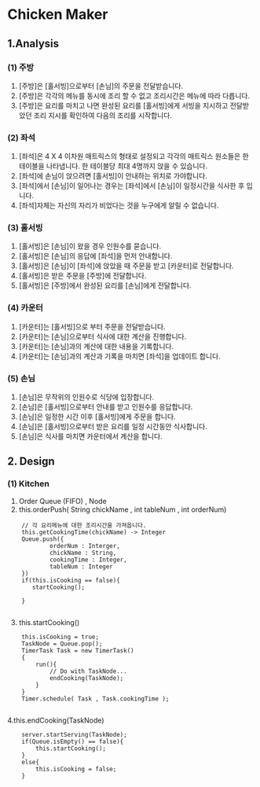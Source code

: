 Chicken Maker
=============

1.Analysis
----------

### (1) 주방
1. [주방]은 [홀서빙]으로부터 [손님]의 주문을 전달받습니다.
2. [주방]은 각각의 메뉴를 동시에 조리 할 수 없고 조리시간은 메뉴에 따라 다릅니다.
3. [주방]은 요리를 마치고 나면 완성된 요리를 [홀서빙]에게 서빙을 지시하고 전달받았던 조리 지시를 확인하여 다음의 조리를 시작합니다.

### (2) 좌석
1. [좌석]은 4 X 4 이차원 매트릭스의 형태로 설정되고 각각의 매트릭스 원소들은 한 테이블을 나타냅니다. 한 테이블당 최대 4명까지 앉을 수 있습니다.
2. [좌석]에 손님이 앉으려면 [홀서빙]이 안내하는 위치로 가야합니다.
3. [좌석]에서 [손님]이 일어나는 경우는 [좌석]에서 [손님]이 일정시간을 식사한 후 입니다.
4. [좌석]자체는 자신의 자리가 비었다는 것을 누구에게 알릴 수 없습니다.

### (3) 홀서빙
1. [홀서빙]은 [손님]이 왔을 경우 인원수를 묻습니다.
2. [홀서빙]은 [손님]의 응답에 [좌석]을 먼저 안내합니다.
3. [홀서빙]은 [손님]이 [좌석]에 앉았을 때 주문을 받고 [카운터]로 전달합니다.
4. [홀서빙]은 받은 주문을 [주방]에 전달합니다.
5. [홀서빙]은 [주방]에서 완성된 요리를 [손님]에게 전달합니다.

### (4) 카운터
1. [카운터]는 [홀서빙]으로 부터 주문을 전달받습니다.
2. [카운터]는 [손님]으로부터 식사에 대한 계산을 진행합니다.
3. [카운터]는 [손님]과의 계산에 대한 내용을 기록합니다.
4. [카운터]는 [손님]과의 계산과 기록을 마치면 [좌석]을 업데이트 합니다.

### (5) 손님
1. [손님]은 무작위의 인원수로 식당에 입장합니다.
2. [손님]은 [홀서빙]으로부터 안내를 받고 인원수를 응답합니다.
3. [손님]은 일정한 시간 이후 [홀서빙]에게 주문을 합니다.
4. [손님]은 [홀서빙]으로부터 받은 요리를 일정 시간동안 식사합니다.
5. [손님]은 식사를 마치면 카운터에서 계산을 합니다.

## 2. Design

### (1) Kitchen
1. Order Queue (FIFO) , Node
2. this.orderPush( String chickName , int tableNum , int orderNum)
~~~
    // 각 요리메뉴에 대한 조리시간을 가져옵니다.
    this.getCookingTime(chickName) -> Integer
    Queue.push({
            orderNum : Interger,
            chickName : String,
            cookingTime : Integer,
            tableNum : Integer
    })
    if(this.isCooking == false){
       startCooking();
       
    }
    
~~~
3. this.startCooking()
~~~
    this.isCooking = true;
    TaskNode = Queue.pop();
    TimerTask Task = new TimerTask()
    {
        run(){
            // Do with TaskNode...
            endCooking(TaskNode);
        }
    }
    Timer.schedule( Task , Task.cookingTime );
    
~~~

4.this.endCooking(TaskNode)
~~~
    server.startServing(TaskNode);
    if(Queue.isEmpty() == false){
        this.startCooking();
    }
    else{
        this.isCooking = false;
    }
~~~






